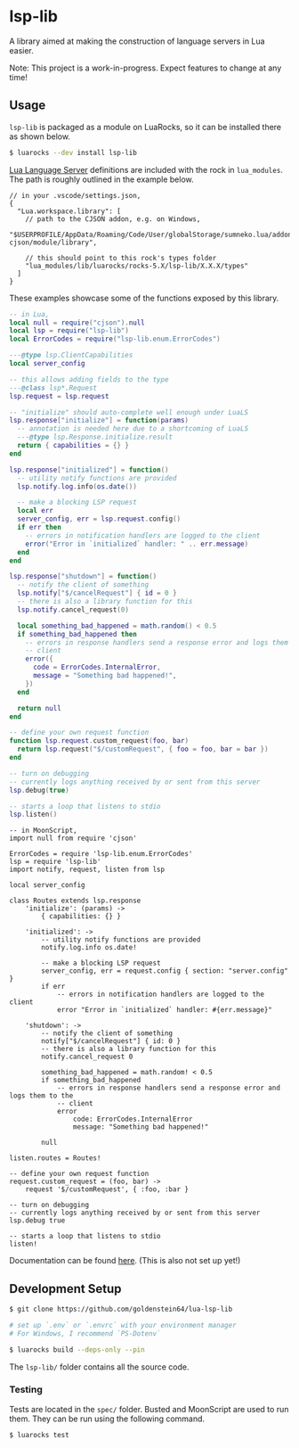 # lsp-lib

A library aimed at making the construction of language servers in Lua easier.

Note: This project is a work-in-progress. Expect features to change at any time!

## Usage

`lsp-lib` is packaged as a module on LuaRocks, so it can be installed there as shown below.

```sh
$ luarocks --dev install lsp-lib
```

[Lua Language Server](https://github.com/LuaLS/lua-language-server) definitions are included with the rock in `lua_modules`. The path is roughly outlined in the example below.

```jsonc
// in your .vscode/settings.json,
{
  "Lua.workspace.library": [
    // path to the CJSON addon, e.g. on Windows,
    "$USERPROFILE/AppData/Roaming/Code/User/globalStorage/sumneko.lua/addonManager/addons/lua-cjson/module/library",

    // this should point to this rock's types folder
    "lua_modules/lib/luarocks/rocks-5.X/lsp-lib/X.X.X/types"
  ]
}
```

These examples showcase some of the functions exposed by this library.

```lua
-- in Lua,
local null = require("cjson").null
local lsp = require("lsp-lib")
local ErrorCodes = require("lsp-lib.enum.ErrorCodes")

---@type lsp.ClientCapabilities
local server_config

-- this allows adding fields to the type
---@class lsp*.Request
lsp.request = lsp.request

-- "initialize" should auto-complete well enough under LuaLS
lsp.response["initialize"] = function(params)
  -- annotation is needed here due to a shortcoming of LuaLS
  ---@type lsp.Response.initialize.result
  return { capabilities = {} }
end

lsp.response["initialized"] = function()
  -- utility notify functions are provided
  lsp.notify.log.info(os.date())

  -- make a blocking LSP request
  local err
  server_config, err = lsp.request.config()
  if err then
    -- errors in notification handlers are logged to the client
    error("Error in `initialized` handler: " .. err.message)
  end
end

lsp.response["shutdown"] = function()
  -- notify the client of something
  lsp.notify["$/cancelRequest"] { id = 0 }
  -- there is also a library function for this
  lsp.notify.cancel_request(0)

  local something_bad_happened = math.random() < 0.5
  if something_bad_happened then
    -- errors in response handlers send a response error and logs them to the
    -- client
    error({
      code = ErrorCodes.InternalError,
      message = "Something bad happened!",
    })
  end

  return null
end

-- define your own request function
function lsp.request.custom_request(foo, bar)
  return lsp.request("$/customRequest", { foo = foo, bar = bar })
end

-- turn on debugging
-- currently logs anything received by or sent from this server
lsp.debug(true)

-- starts a loop that listens to stdio
lsp.listen()
```

```moonscript
-- in MoonScript,
import null from require 'cjson'

ErrorCodes = require 'lsp-lib.enum.ErrorCodes'
lsp = require 'lsp-lib'
import notify, request, listen from lsp

local server_config

class Routes extends lsp.response
	'initialize': (params) ->
		{ capabilities: {} }

	'initialized': ->
		-- utility notify functions are provided
		notify.log.info os.date!

		-- make a blocking LSP request
		server_config, err = request.config { section: "server.config" }
		if err
			-- errors in notification handlers are logged to the client
			error "Error in `initialized` handler: #{err.message}"

	'shutdown': ->
		-- notify the client of something
		notify["$/cancelRequest"] { id: 0 }
		-- there is also a library function for this
		notify.cancel_request 0

		something_bad_happened = math.random! < 0.5
		if something_bad_happened
			-- errors in response handlers send a response error and logs them to the
			-- client
			error
				code: ErrorCodes.InternalError
				message: "Something bad happened!"

		null

listen.routes = Routes!

-- define your own request function
request.custom_request = (foo, bar) ->
	request '$/customRequest', { :foo, :bar }

-- turn on debugging
-- currently logs anything received by or sent from this server
lsp.debug true

-- starts a loop that listens to stdio
listen!
```

Documentation can be found [here](https://goldenstein64.github.io/lua-lsp-lib). (This is also not set up yet!)

## Development Setup

```sh
$ git clone https://github.com/goldenstein64/lua-lsp-lib

# set up `.env` or `.envrc` with your environment manager
# For Windows, I recommend `PS-Dotenv`

$ luarocks build --deps-only --pin
```

The `lsp-lib/` folder contains all the source code.

### Testing

Tests are located in the `spec/` folder. Busted and MoonScript are used to run them. They can be run using the following command.

```sh
$ luarocks test
```
